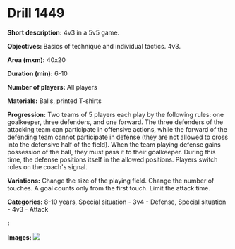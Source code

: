 # Drill 1449

**Short description:**
4v3 in a 5v5 game.

**Objectives:**
Basics of technique and individual tactics. 4v3.

**Area (mxm):**
40x20

**Duration (min):**
6-10

**Number of players:**
All players

**Materials:**
Balls, printed T-shirts

**Progression:**
Two teams of 5 players each play by the following rules: one goalkeeper, three defenders, and one forward. The three defenders of the attacking team can participate in offensive actions, while the forward of the defending team cannot participate in defense (they are not allowed to cross into the defensive half of the field). When the team playing defense gains possession of the ball, they must pass it to their goalkeeper. During this time, the defense positions itself in the allowed positions. Players switch roles on the coach's signal.

**Variations:**
Change the size of the playing field. Change the number of touches. A goal counts only from the first touch. Limit the attack time.

**Categories:**
8-10 years, Special situation - 3v4 - Defense, Special situation - 4v3 - Attack

**:**


**Images:**
![](https://www.coachingfutsal.com/\images\3b0c045a-3f14-4c56-8b61-0f944f47ccbb_253.png)

